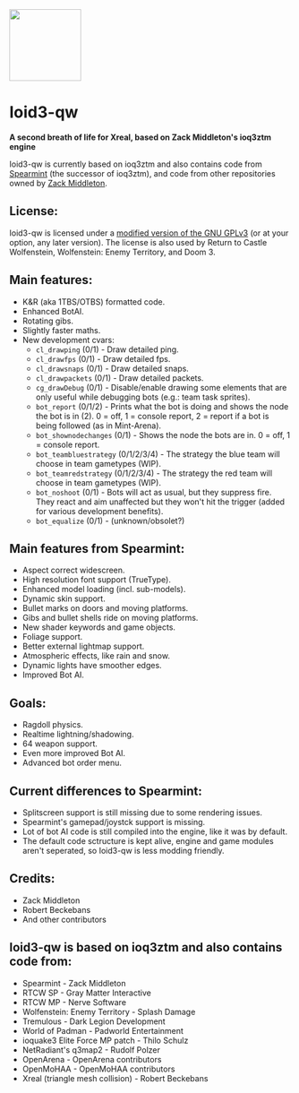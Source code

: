 <img src="https://raw.githubusercontent.com/KuehnhammerTobias/ioqw/master/misc/quakewars.png" width="128">

# Ioid3-qw 

**A second breath of life for Xreal, based on Zack Middleton's ioq3ztm engine**

Ioid3-qw is currently based on ioq3ztm and also contains code from [Spearmint](https://clover.moe/spearmint/) (the successor of ioq3ztm), and code from other repositories owned by [Zack Middleton](https://github.com/zturtleman?tab=repositories).


## License:

Ioid3-qw is licensed under a [modified version of the GNU GPLv3](COPYING.txt#L625) (or at your option, any later version). The license is also used by Return to Castle Wolfenstein, Wolfenstein: Enemy Territory, and Doom 3.


## Main features:

  * K&R (aka 1TBS/OTBS) formatted code.
  * Enhanced BotAI.
  * Rotating gibs.
  * Slightly faster maths.
  * New development cvars:
    *  `cl_drawping` (0/1) - Draw detailed ping.
    *  `cl_drawfps` (0/1) - Draw detailed fps.
    *  `cl_drawsnaps` (0/1) - Draw detailed snaps. 
    *  `cl_drawpackets` (0/1) - Draw detailed packets. 
    *  `cg_drawDebug` (0/1) - Disable/enable drawing some elements that are only useful while debugging bots (e.g.: team task sprites).
    *  `bot_report` (0/1/2) - Prints what the bot is doing and shows the node the bot is in (2). 0 = off, 1 = console report, 2 = report if a bot is being followed (as in Mint-Arena).
    *  `bot_shownodechanges` (0/1) - Shows the node the bots are in. 0 = off, 1 = console report.
    *  `bot_teambluestrategy` (0/1/2/3/4) - The strategy the blue team will choose in team gametypes (WIP).
    *  `bot_teamredstrategy` (0/1/2/3/4) - The strategy the red team will choose in team gametypes (WIP).
    *  `bot_noshoot` (0/1) - Bots will act as usual, but they suppress fire. They react and aim unaffected but they won't hit the trigger (added for various development benefits).
    *  `bot_equalize` (0/1) - (unknown/obsolet?)

## Main features from Spearmint:

  * Aspect correct widescreen.
  * High resolution font support (TrueType).
  * Enhanced model loading (incl. sub-models).
  * Dynamic skin support.
  * Bullet marks on doors and moving platforms.
  * Gibs and bullet shells ride on moving platforms.
  * New shader keywords and game objects.
  * Foliage support.
  * Better external lightmap support.
  * Atmospheric effects, like rain and snow.
  * Dynamic lights have smoother edges.
  * Improved Bot AI.

## Goals:

  * Ragdoll physics.
  * Realtime lightning/shadowing.
  * 64 weapon support.
  * Even more improved Bot AI.
  * Advanced bot order menu.


## Current differences to Spearmint:

  * Splitscreen support is still missing due to some rendering issues.
  * Spearmint's gamepad/joystck support is missing.
  * Lot of bot AI code is still compiled into the engine, like it was by default.
  * The default code sctructure is kept alive, engine and game modules aren't seperated, so Ioid3-qw is less modding friendly.


## Credits:

* Zack Middleton
* Robert Beckebans
* And other contributors


## Ioid3-qw is based on ioq3ztm and also contains code from:

* Spearmint - Zack Middleton
* RTCW SP - Gray Matter Interactive
* RTCW MP - Nerve Software
* Wolfenstein: Enemy Territory - Splash Damage
* Tremulous - Dark Legion Development
* World of Padman - Padworld Entertainment
* ioquake3 Elite Force MP patch - Thilo Schulz
* NetRadiant's q3map2 - Rudolf Polzer
* OpenArena - OpenArena contributors
* OpenMoHAA - OpenMoHAA contributors
* Xreal (triangle mesh collision) - Robert Beckebans
